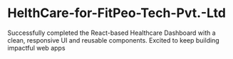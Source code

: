# HelthCare-for-FitPeo-Tech-Pvt.-Ltd
Successfully completed the React-based Healthcare Dashboard with a clean, responsive UI and reusable components. Excited to keep building impactful web apps

